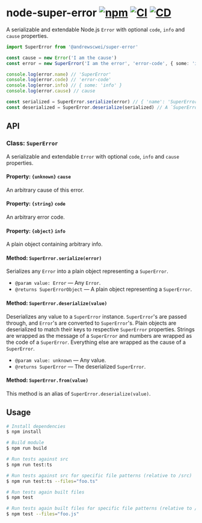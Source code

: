 # node-super-error [![npm](https://img.shields.io/npm/v/@andrewscwei/super-error.svg)](https://www.npmjs.com/package/@andrewscwei/super-error) [![CI](https://github.com/andrewscwei/node-super-error/workflows/CI/badge.svg)](https://github.com/andrewscwei/node-super-error/actions?query=workflow%3ACI) [![CD](https://github.com/andrewscwei/node-super-error/workflows/CD/badge.svg)](https://github.com/andrewscwei/node-super-error/actions?query=workflow%3ACD)

A serializable and extendable Node.js `Error` with optional `code`, `info` and `cause` properties.

```ts
import SuperError from '@andrewscwei/super-error'

const cause = new Error('I am the cause')
const error = new SuperError('I am the error', 'error-code', { some: 'info' }, cause)

console.log(error.name) // 'SuperError'
console.log(error.code) // 'error-code'
console.log(error.info) // { some: 'info' }
console.log(error.cause) // cause

const serialized = SuperError.serialize(error) // { 'name': 'SuperError', 'code': 'error-code', 'info': { 'some': 'info' }, 'cause': { 'name': 'Error', 'message': 'I am the cause' }, 'stack': <error_stack> }
const deserialized = SuperError.deserialize(serialized) // A `SuperError` instance equivalent to the initially created `error`.
```

## API

### Class: `SuperError`

A serializable and extendable `Error` with optional `code`, `info` and `cause` properties.

#### Property: `{unknown}` `cause`

An arbitrary cause of this error.

#### Property: `{string}` `code`

An arbitrary error code.

#### Property: `{object}` `info`

A plain object containing arbitrary info.

#### Method: `SuperError.serialize(error)`

Serializes any `Error` into a plain object representing a `SuperError`.

- `@param value: Error` — Any `Error`.
- `@returns SuperErrorObject` — A plain object representing a `SuperError`.

#### Method: `SuperError.deserialize(value)`

Deserializes any value to a `SuperError` instance. `SuperError`'s are passed through, and `Error`'s are converted to `SuperError`'s. Plain objects are deserialized to match their keys to respective `SuperError` properties. Strings are wrapped as the message of a `SuperError` and numbers are wrapped as the code of a `SuperError`. Everything else are wrapped as the cause of a `SuperError`.

- `@param value: unknown` — Any value.
- `@returns SuperError` — The deserialized `SuperError`.

#### Method: `SuperError.from(value)`

This method is an alias of `SuperError.deserialize(value)`.

## Usage

```sh
# Install dependencies
$ npm install

# Build module
$ npm run build

# Run tests against src
$ npm run test:ts

# Run tests against src for specific file patterns (relative to /src)
$ npm run test:ts --files="foo.ts"

# Run tests again built files
$ npm test

# Run tests again built files for specific file patterns (relative to /build)
$ npm test --files="foo.js"
```
